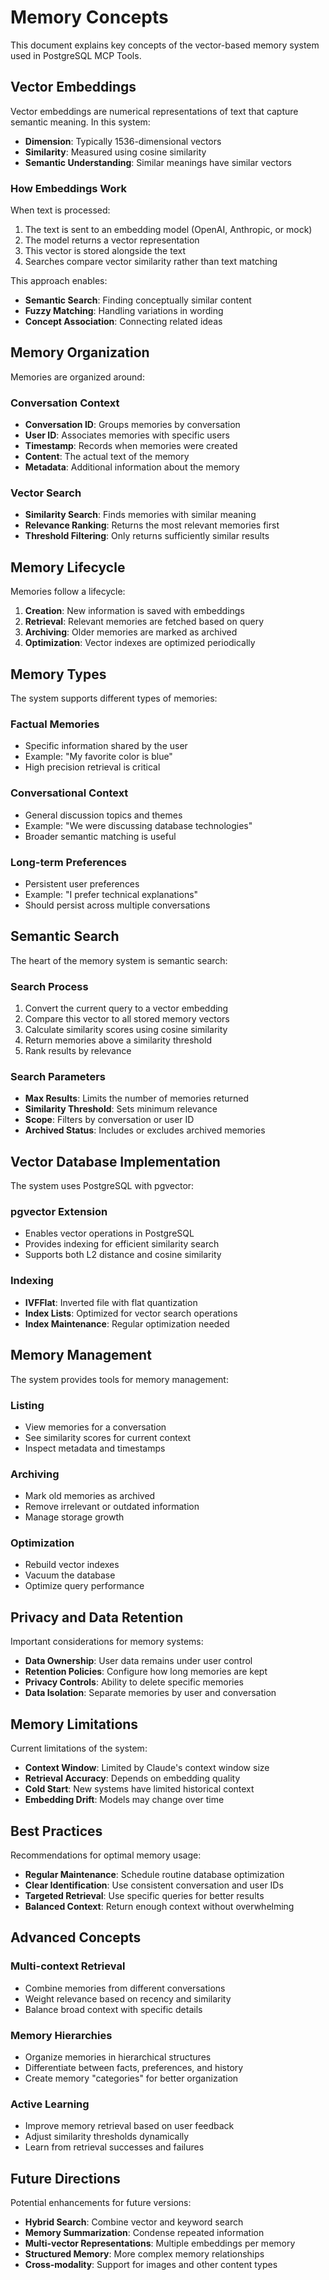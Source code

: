 # Memory Concepts

This document explains key concepts of the vector-based memory system used in PostgreSQL MCP Tools.

## Vector Embeddings

Vector embeddings are numerical representations of text that capture semantic meaning. In this system:

- **Dimension**: Typically 1536-dimensional vectors
- **Similarity**: Measured using cosine similarity
- **Semantic Understanding**: Similar meanings have similar vectors

### How Embeddings Work

When text is processed:

1. The text is sent to an embedding model (OpenAI, Anthropic, or mock)
2. The model returns a vector representation
3. This vector is stored alongside the text
4. Searches compare vector similarity rather than text matching

This approach enables:

- **Semantic Search**: Finding conceptually similar content
- **Fuzzy Matching**: Handling variations in wording
- **Concept Association**: Connecting related ideas

## Memory Organization

Memories are organized around:

### Conversation Context

- **Conversation ID**: Groups memories by conversation
- **User ID**: Associates memories with specific users
- **Timestamp**: Records when memories were created
- **Content**: The actual text of the memory
- **Metadata**: Additional information about the memory

### Vector Search

- **Similarity Search**: Finds memories with similar meaning
- **Relevance Ranking**: Returns the most relevant memories first
- **Threshold Filtering**: Only returns sufficiently similar results

## Memory Lifecycle

Memories follow a lifecycle:

1. **Creation**: New information is saved with embeddings
2. **Retrieval**: Relevant memories are fetched based on query
3. **Archiving**: Older memories are marked as archived
4. **Optimization**: Vector indexes are optimized periodically

## Memory Types

The system supports different types of memories:

### Factual Memories

- Specific information shared by the user
- Example: "My favorite color is blue"
- High precision retrieval is critical

### Conversational Context

- General discussion topics and themes
- Example: "We were discussing database technologies"
- Broader semantic matching is useful

### Long-term Preferences

- Persistent user preferences
- Example: "I prefer technical explanations"
- Should persist across multiple conversations

## Semantic Search

The heart of the memory system is semantic search:

### Search Process

1. Convert the current query to a vector embedding
2. Compare this vector to all stored memory vectors
3. Calculate similarity scores using cosine similarity
4. Return memories above a similarity threshold
5. Rank results by relevance

### Search Parameters

- **Max Results**: Limits the number of memories returned
- **Similarity Threshold**: Sets minimum relevance
- **Scope**: Filters by conversation or user ID
- **Archived Status**: Includes or excludes archived memories

## Vector Database Implementation

The system uses PostgreSQL with pgvector:

### pgvector Extension

- Enables vector operations in PostgreSQL
- Provides indexing for efficient similarity search
- Supports both L2 distance and cosine similarity

### Indexing

- **IVFFlat**: Inverted file with flat quantization
- **Index Lists**: Optimized for vector search operations
- **Index Maintenance**: Regular optimization needed

## Memory Management

The system provides tools for memory management:

### Listing

- View memories for a conversation
- See similarity scores for current context
- Inspect metadata and timestamps

### Archiving

- Mark old memories as archived
- Remove irrelevant or outdated information
- Manage storage growth

### Optimization

- Rebuild vector indexes
- Vacuum the database
- Optimize query performance

## Privacy and Data Retention

Important considerations for memory systems:

- **Data Ownership**: User data remains under user control
- **Retention Policies**: Configure how long memories are kept
- **Privacy Controls**: Ability to delete specific memories
- **Data Isolation**: Separate memories by user and conversation

## Memory Limitations

Current limitations of the system:

- **Context Window**: Limited by Claude's context window size
- **Retrieval Accuracy**: Depends on embedding quality
- **Cold Start**: New systems have limited historical context
- **Embedding Drift**: Models may change over time

## Best Practices

Recommendations for optimal memory usage:

- **Regular Maintenance**: Schedule routine database optimization
- **Clear Identification**: Use consistent conversation and user IDs
- **Targeted Retrieval**: Use specific queries for better results
- **Balanced Context**: Return enough context without overwhelming

## Advanced Concepts

### Multi-context Retrieval

- Combine memories from different conversations
- Weight relevance based on recency and similarity
- Balance broad context with specific details

### Memory Hierarchies

- Organize memories in hierarchical structures
- Differentiate between facts, preferences, and history
- Create memory "categories" for better organization

### Active Learning

- Improve memory retrieval based on user feedback
- Adjust similarity thresholds dynamically
- Learn from retrieval successes and failures

## Future Directions

Potential enhancements for future versions:

- **Hybrid Search**: Combine vector and keyword search
- **Memory Summarization**: Condense repeated information
- **Multi-vector Representations**: Multiple embeddings per memory
- **Structured Memory**: More complex memory relationships
- **Cross-modality**: Support for images and other content types
